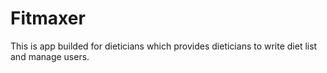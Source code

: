 # Fitmaxer

This is app builded for dieticians which provides dieticians to write diet list and manage users.
